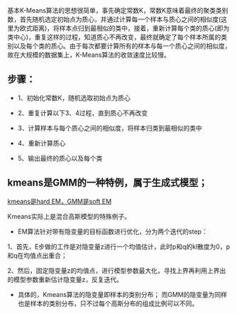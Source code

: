 基本K-Means算法的思想很简单，事先确定常数K，常数K意味着最终的聚类类别数，首先随机选定初始点为质心，并通过计算每一个样本与质心之间的相似度(这里为欧式距离)，将样本点归到最相似的类中，接着，重新计算每个类的质心(即为类中心)，重复这样的过程，知道质心不再改变，最终就确定了每个样本所属的类别以及每个类的质心。由于每次都要计算所有的样本与每一个质心之间的相似度，故在大规模的数据集上，K-Means算法的收敛速度比较慢。
## 步骤：
* 1、初始化常数K，随机选取初始点为质心

* 2、重复计算以下3、4过程，直到质心不再改变

* 3、计算样本与每个质心之间的相似度，将样本归类到最相似的类中

* 4、重新计算质心

* 5、输出最终的质心以及每个类

## kmeans是GMM的一种特例，属于生成式模型；
[kmeans是hard EM，GMM是soft EM](https://zhuanlan.zhihu.com/p/71574416)

Kmeans实际上是混合高斯模型的特殊例子。

* EM算法针对带有隐变量的目标函数进行优化，分为两个迭代的step：

1、首先，E步做的工作是对隐变量z进行一个均值估计，此时p和q的kl散度为0，p和q在均值点出重合；

2、然后，固定隐变量z的均值点，进行模型参数最大化，寻找上界再利用上界出的模型参数重新估计隐变量z，反复迭代。

* 具体的，Kmeans算法的隐变量即样本的类别分布；
而GMM的隐变量为同样也是样本的类别分布，只不过每个高斯分布的组成比例可以不同。